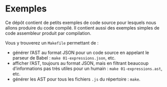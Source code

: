 #   Exemples

Ce dépôt contient de petits exemples de code source pour lesquels nous
allons produire du code compilé. Il contient aussi des exemples
simples de code assembleur produit par compilation.

Vous y trouverez un `Makefile` permettant de :

-   générer l’AST au format JSON pour un code source en appelant le
    parseur de Babel : `make 01-expressions.json`, etc.
-   afficher l’AST, toujours au format JSON, mais en filtrant beaucoup
    d’informations pas très utiles pour un humain : `make
    01-expressions.ast`, etc.
-   générer les AST pour tous les fichiers `.js` du répertoire :
    `make`.
